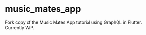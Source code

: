# music_mates_app

Fork copy of the Music Mates App tutorial using GraphQL in Flutter. Currently WIP.
